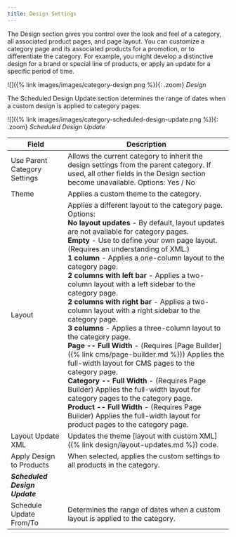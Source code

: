 ```yaml
---
title: Design Settings
---
```


The Design section gives you control over the look and feel of a category, all associated product pages, and page layout. You can customize a category page and its associated products for a promotion, or to differentiate the category. For example, you might develop a distinctive design for a brand or special line of products, or apply an update for a specific period of time.

![]({% link images/images/category-design.png %}){: .zoom}
*Design*

<!--{% if "Default.CE Only" contains site.edition %}-->
The Scheduled Design Update section determines the range of dates when a custom design is applied to category pages.

![]({% link images/images/category-scheduled-design-update.png %}){: .zoom}
*Scheduled Design Update*

<!--{% endif %}-->

|Field|Description|
|--- |--- |
|Use Parent Category Settings|Allows the current category to inherit the design settings from the parent category. If used, all other fields in the Design section become unavailable. Options: Yes / No|
|Theme|Applies a custom theme to the category.|
|Layout|Applies a different layout to the category page. Options: <br/>**No layout updates** - By default, layout updates are not available for category pages. <br/>**Empty** - Use to define your own page layout. (Requires an understanding of XML.) <br/>**1 column** - Applies a one-column layout to the category page. <br/>**2 columns with left bar** - Applies a two-column layout with a left sidebar to the category page. <br/>**2 columns with right bar** - Applies a two-column layout with a right sidebar to the category page. <br/>**3 columns** - Applies a three-column layout to the category page. <!--{% if "Default.EE-B2B" contains site.edition %}--><br/>**Page -- Full Width** - (Requires [Page Builder]({% link cms/page-builder.md %})) Applies the full-width layout for CMS pages to the category page. <br/>**Category -- Full Width** - (Requires Page Builder) Applies the full-width layout for category pages to the category page. <br/>**Product -- Full Width** - (Requires Page Builder) Applies the full-width layout for product pages to the category page.<!--{% endif %}-->|
|Layout Update XML|Updates the theme [layout with custom XML]({% link design/layout-updates.md %}) code.|
|Apply Design to Products|When selected, applies the custom settings to all products in the category.|<!--{% if "Default.CE Only" contains site.edition %}-->
|**_Scheduled Design Update_**||
|Schedule Update From/To|Determines the range of dates when a custom layout is applied to the category.|<!--{% endif %}-->
